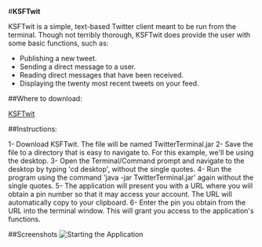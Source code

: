#**KSFTwit**

KSFTwit is a simple, text-based Twitter client meant to be run from the terminal. Though not terribly thorough, KSFTwit does provide the user with some basic functions, such as:

- Publishing a new tweet.
- Sending a direct message to a user.
- Reading direct messages that have been received.
- Displaying the twenty most recent tweets on your feed.

##Where to download:

[KSFTwit](https://www.dropbox.com/s/v2tu52j34gompm9/TwitterTerminal.jar)

##Instructions:

1- Download KSFTwit. The file will be named TwitterTerminal.jar
2- Save the file to a directory that is easy to navigate to.
   For this example, we'll be using the desktop.
3- Open the Terminal/Command prompt and navigate to the desktop
   by typing 'cd desktop', without the single quotes.
4- Run the program using the command 'java -jar TwitterTerminal.jar'
   again without the single quotes.
5- The application will present you with a URL where you will obtain
   a pin number so that it may access your account. The URL will
   automatically copy to your clipboard.
6- Enter the pin you obtain from the URL into the terminal window.
   This will grant you access to the application's functions.
   
##Screenshots
![Starting the Application](/http://i.imgur.com/ZoV2UL2.png)